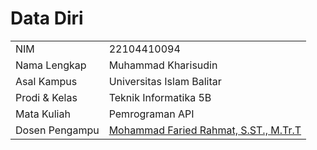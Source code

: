 # Data Diri

|  |  |
|--|--|
| NIM | 22104410094 |
| Nama Lengkap | Muhammad Kharisudin |
| Asal Kampus | Universitas Islam Balitar |
| Prodi & Kelas | Teknik Informatika 5B |
| Mata Kuliah | Pemrograman API |
| Dosen Pengampu | [Mohammad Faried Rahmat, S.ST., M.Tr.T](https://github.com/fariedrahmat) |